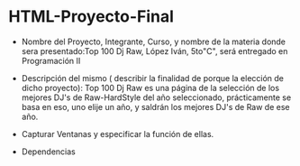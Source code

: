 # HTML-Proyecto-Final

- Nombre del Proyecto, Integrante, Curso, y nombre de la materia donde sera presentado:Top 100 Dj Raw, López Iván, 5to"C", será entregado en Programación II

- Descripción del mismo ( describir la finalidad de porque la elección de dicho proyecto):
Top 100 Dj Raw es una página de la selección de los mejores DJ's de Raw-HardStyle del año seleccionado, prácticamente se basa en eso, uno elije un año, y saldrán los mejores DJ's de Raw de ese año.
- Capturar Ventanas y especificar la función de ellas.
- Dependencias
